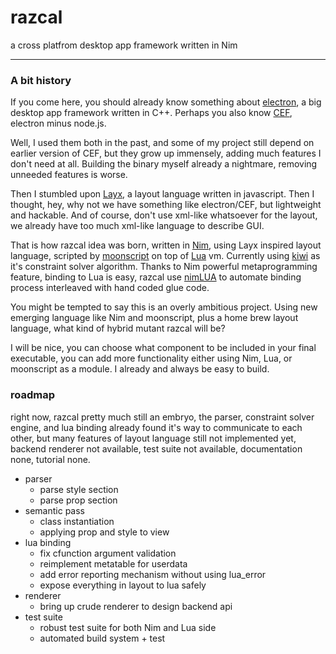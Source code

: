 # razcal

a cross platfrom desktop app framework written in Nim

---

### A bit history

If you come here, you should already know something about [electron](https://electron.atom.io/), 
a big desktop app framework written in C++. 
Perhaps you also know [CEF](https://bitbucket.org/chromiumembedded/cef), electron minus node.js.

Well, I used them both in the past, and some of my project still depend on earlier version of CEF, 
but they grow up immensely, adding much features I don't need at all. 
Building the binary myself already a nightmare, removing unneeded features is worse.

Then I stumbled upon [Layx](https://github.com/layxlang/layx), a layout language written in javascript. 
Then I thought, hey, why not we have something like electron/CEF, but lightweight and hackable. 
And of course, don't use xml-like whatsoever for the layout, 
we already have too much xml-like language to describe GUI.

That is how razcal idea was born, written in [Nim](https://nim-lang.org/), 
using Layx inspired layout language, scripted by [moonscript](https://moonscript.org/) 
on top of [Lua](https://www.lua.org/) vm. 
Currently using [kiwi](https://github.com/yglukhov/kiwi) as it's constraint solver algorithm.
Thanks to Nim powerful metaprogramming feature, binding to Lua is easy, 
razcal use [nimLUA](https://github.com/jangko/nimLUA) to automate binding process 
interleaved with hand coded glue code.

You might be tempted to say this is an overly ambitious project.
Using new emerging language like Nim and moonscript, 
plus a home brew layout language, what kind of hybrid mutant razcal will be?

I will be nice, you can choose what component to be included in your final executable, 
you can add more functionality either using Nim, Lua, or moonscript as a module.
I already and always be easy to build. 
### roadmap

right now, razcal pretty much still an embryo, 
the parser, constraint solver engine, 
and lua binding already found it's way to communicate to each other,
but many features of layout language still not implemented yet, 
backend renderer not available, test suite not available,
documentation none, tutorial none.

* parser
  *  parse style section
  *  parse prop section
* semantic pass
  *  class instantiation
  *  applying prop and style to view
* lua binding
  * fix cfunction argument validation
  * reimplement metatable for userdata
  * add error reporting mechanism without using lua_error
  * expose everything in layout to lua safely
* renderer
  * bring up crude renderer to design backend api
* test suite
  * robust test suite for both Nim and Lua side
  * automated build system + test
